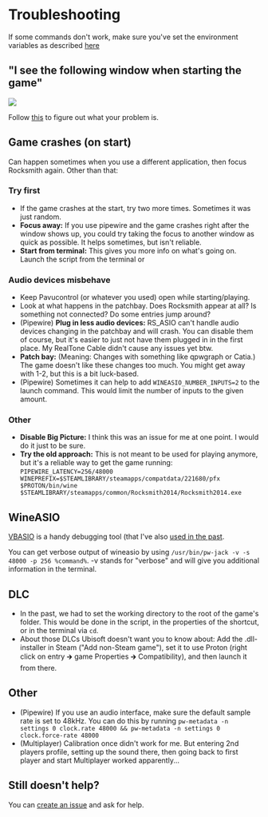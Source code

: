 # Troubleshooting

If some commands don't work, make sure you've set the environment variables as described [here](/README.md#common-paths)

## "I see the following window when starting the game"

![](https://user-images.githubusercontent.com/46491912/161832608-b333a1ae-80f7-4f0b-82d0-d7e87b9f4e9f.png)

Follow [this](/guides/troubleshoot-no-sound.md) to figure out what your problem is.

## Game crashes (on start)

Can happen sometimes when you use a different application, then focus Rocksmith again. Other than that:

### Try first
* If the game crashes at the start, try two more times. Sometimes it was just random.
* **Focus away:** If you use pipewire and the game crashes right after the window shows up, you could try taking the focus to another window as quick as possible. It helps sometimes, but isn't reliable.
* **Start from terminal:** This gives you more info on what's going on. Launch the script from the terminal or

### Audio devices misbehave
* Keep Pavucontrol (or whatever you used) open while starting/playing.
* Look at what happens in the patchbay. Does Rocksmith appear at all? Is something not connected? Do some entries jump around?
* (Pipewire) **Plug in less audio devices:** RS_ASIO can't handle audio devices changing in the patchbay and will crash. You can disable them of course, but it's easier to just not have them plugged in in the first place. My RealTone Cable didn't cause any issues yet btw.
* **Patch bay:** (Meaning: Changes with something like qpwgraph or Catia.) The game doesn't like these changes too much. You might get away with 1-2, but this is a bit luck-based.
* (Pipewire) Sometimes it can help to add `WINEASIO_NUMBER_INPUTS=2` to the launch command. This would limit the number of inputs to the given amount.

### Other
* **Disable Big Picture:** I think this was an issue for me at one point. I would do it just to be sure.
* **Try the old approach:** This is not meant to be used for playing anymore, but it's a reliable way to get the game running: `PIPEWIRE_LATENCY=256/48000 WINEPREFIX=$STEAMLIBRARY/steamapps/compatdata/221680/pfx $PROTON/bin/wine $STEAMLIBRARY/steamapps/common/Rocksmith2014/Rocksmith2014.exe`

## WineASIO

[VBASIO](https://forum.vb-audio.com/viewtopic.php?t=1204) is a handy debugging tool (that I've also [used in the past](https://github.com/theNizo/linux_rocksmith/issues/22#issuecomment-1276457128). 

You can get verbose output of wineasio by using `/usr/bin/pw-jack -v -s 48000 -p 256 %command%`. -v stands for "verbose" and will give you additional information in the terminal.

## DLC

* In the past, we had to set the working directory to the root of the game's folder. This would be done in the script, in the properties of the shortcut, or in the terminal via `cd`.
* About those DLCs Ubisoft doesn't want you to know about: Add the .dll-installer in Steam ("Add non-Steam game"), set it to use Proton (right click on entry 🡲 game Properties 🡲 Compatibility), and then launch it from there.

## Other

* (Pipewire) If you use an audio interface, make sure the default sample rate is set to 48kHz. You can do this by running `pw-metadata -n settings 0 clock.rate 48000 && pw-metadata -n settings 0 clock.force-rate 48000`
* (Multiplayer) Calibration once didn't work for me. But entering 2nd players profile, setting up the sound there, then going back to first player and start Multiplayer worked apparently...

## Still doesn't help?

You can [create an issue](https://github.com/theNizo/linux_rocksmith/issues/new?assignees=&labels=help+wanted&projects=&template=help-needed.md&title=) and ask for help.

